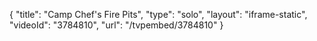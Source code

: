 {
    "title": "Camp Chef's Fire Pits",
    "type": "solo",
    "layout": "iframe-static",
    "videoId": "3784810",
    "url": "\/tvpembed\/3784810"
}